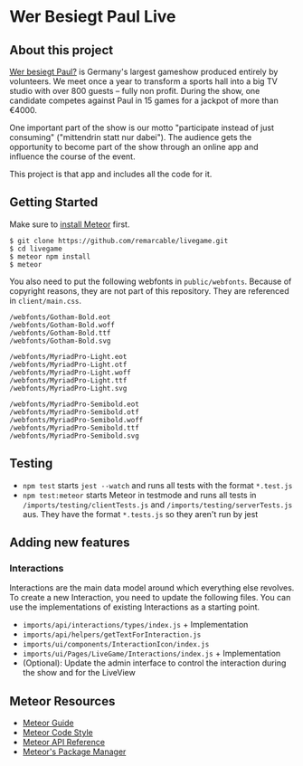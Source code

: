 # Wer Besiegt Paul Live

## About this project

[Wer besiegt Paul?](https://wer-besiegt-paul.de/) is Germany's largest gameshow produced entirely by volunteers. We meet once a year to transform a sports hall into a big TV studio with over 800 guests – fully non profit. During the show, one candidate competes against Paul in 15 games for a jackpot of more than €4000.

One important part of the show is our motto "participate instead of just consuming" ("mittendrin statt nur dabei"). The audience gets the opportunity to become part of the show through an online app and influence the course of the event.

This project is that app and includes all the code for it.

## Getting Started

Make sure to [install Meteor](https://docs.meteor.com/install.html) first.

```
$ git clone https://github.com/remarcable/livegame.git
$ cd livegame
$ meteor npm install
$ meteor
```

You also need to put the following webfonts in `public/webfonts`. Because of copyright reasons, they are not part of this repository. They are referenced in `client/main.css`.

```
/webfonts/Gotham-Bold.eot
/webfonts/Gotham-Bold.woff
/webfonts/Gotham-Bold.ttf
/webfonts/Gotham-Bold.svg

/webfonts/MyriadPro-Light.eot
/webfonts/MyriadPro-Light.otf
/webfonts/MyriadPro-Light.woff
/webfonts/MyriadPro-Light.ttf
/webfonts/MyriadPro-Light.svg

/webfonts/MyriadPro-Semibold.eot
/webfonts/MyriadPro-Semibold.otf
/webfonts/MyriadPro-Semibold.woff
/webfonts/MyriadPro-Semibold.ttf
/webfonts/MyriadPro-Semibold.svg
```

## Testing

- `npm test` starts `jest --watch` and runs all tests with the format `*.test.js`
- `npm test:meteor` starts Meteor in testmode and runs all tests in `/imports/testing/clientTests.js` and `/imports/testing/serverTests.js` aus. They have the format `*.tests.js` so they aren't run by jest

## Adding new features

### Interactions

Interactions are the main data model around which everything else revolves. To create a new Interaction, you need to update the following files. You can use the implementations of existing Interactions as a starting point.

- `imports/api/interactions/types/index.js` + Implementation
- `imports/api/helpers/getTextForInteraction.js`
- `imports/ui/components/InteractionIcon/index.js`
- `imports/ui/Pages/LiveGame/Interactions/index.js` + Implementation
- (Optional): Update the admin interface to control the interaction during the show and for the LiveView

## Meteor Resources

- [Meteor Guide](https://guide.meteor.com)
- [Meteor Code Style](https://guide.meteor.com/code-style.html)
- [Meteor API Reference](http://docs.meteor.com/)
- [Meteor's Package Manager](https://atmospherejs.com/)
